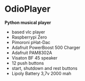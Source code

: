 # OdioPlayer

**Python musical player**
 * based vlc player
 * Raspberrypi Zero
 * Pimoroni pHat-Dac
 * Adafruit PowerBoost 500 Charger
 * Adafruit PAM8302A
 * Visaton BF 45 speaker
 * 12 push buttons
 * start, shutdown and rest buttons
 * Lipoly Battery 3,7v 2000 mah
 
